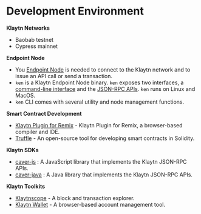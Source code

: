 # Development Environment

**Klaytn Networks**

* Baobab testnet
* Cypress mainnet

**Endpoint Node**

* You [Endpoint Node](../node/endpoint-node/) is needed to connect to the Klaytn network and to issue an API call or send a transaction.
* `ken` is a Klaytn Endpoint Node binary. `ken` exposes two interfaces, a [command-line interface](../node/endpoint-node/ken-cli-commands.md) and the [JSON-RPC APIs](../dapp/json-rpc/). `ken` runs on Linux and MacOS.
* `ken` CLI comes with several utility and node management functions.

**Smart Contract Development**

* [Klaytn Plugin for Remix](https://ide.klaytn.foundation) - Klaytn Plugin for Remix, a browser-based compiler and IDE.
* [Truffle](https://github.com/trufflesuite/truffle) - An open-source tool for developing smart contracts in Solidity.

**Klaytn SDKs**

* [caver-js](../dapp/sdk/caver-js/) : A JavaScript library that implements the Klaytn JSON-RPC APIs.
* [caver-java](../dapp/sdk/caver-java/) : A Java library that implements the Klaytn JSON-RPC APIs.

**Klaytn Toolkits**

* [Klaytnscope](https://scope.klaytn.com/) - A block and transaction explorer.
* [Klaytn Wallet](https://wallet.klaytn.com/) - A browser-based account management tool.
